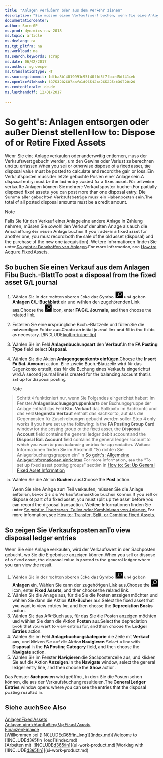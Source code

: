 ```yaml
---
title: "Anlagen veräußern oder aus dem Verkehr ziehen"
description: "Sie müssen einen Verkaufswert buchen, wenn Sie eine Anlage verkaufen oder ausrangieren, die storniert werden sollten."
documentationcenter: 
author: SorenGP
ms.prod: dynamics-nav-2018
ms.topic: article
ms.devlang: na
ms.tgt_pltfrm: na
ms.workload: na
ms.search.keywords: scrap
ms.date: 06/02/2017
ms.author: sgroespe
ms.translationtype: HT
ms.sourcegitcommit: 1dfba8b14019991c95f40ffd5f7fbaed5df414eb
ms.openlocfilehash: 38753282687aafa1d06542ba265225eb30720c20
ms.contentlocale: de-de
ms.lasthandoff: 12/01/2017

---
```

# <a name="how-to-dispose-of-or-retire-fixed-assets"></a><span data-ttu-id="b35bd-103">So geht's: Anlagen entsorgen oder außer Dienst stellen</span><span class="sxs-lookup"><span data-stu-id="b35bd-103">How to: Dispose of or Retire Fixed Assets</span></span>
<span data-ttu-id="b35bd-104">Wenn Sie eine Anlage verkaufen oder anderweitig entfernen, muss der Verkaufswert gebucht werden, um den Gewinn oder Verlust zu berechnen und zu erfassen.</span><span class="sxs-lookup"><span data-stu-id="b35bd-104">When you sell or otherwise dispose of a fixed asset, the disposal value must be posted to calculate and record the gain or loss.</span></span> <span data-ttu-id="b35bd-105">Ein Verkaufsposten muss der letzte gebuchte Posten einer Anlage sein.</span><span class="sxs-lookup"><span data-stu-id="b35bd-105">A disposal entry must be the last entry posted for a fixed asset.</span></span> <span data-ttu-id="b35bd-106">Für teilweise verkaufte Anlagen können Sie mehrere Verkaufsposten buchen.</span><span class="sxs-lookup"><span data-stu-id="b35bd-106">For partially disposed fixed assets, you can post more than one disposal entry.</span></span> <span data-ttu-id="b35bd-107">Die Summe aller gebuchten Verkaufsbeträge muss ein Habenposten sein.</span><span class="sxs-lookup"><span data-stu-id="b35bd-107">The total of all posted disposal amounts must be a credit amount.</span></span>  

> [!NOTE]  
>   <span data-ttu-id="b35bd-108">Falls Sie für den Verkauf einer Anlage eine andere Anlage in Zahlung nehmen, müssen Sie sowohl den Verkauf der alten Anlage als auch die Anschaffung der neuen Anlage buchen.</span><span class="sxs-lookup"><span data-stu-id="b35bd-108">If you trade-in a fixed asset for another one, you must record both the sale of the old asset (disposal) and the purchase of the new one (acquisition).</span></span> <span data-ttu-id="b35bd-109">Weitere Informationen finden Sie unter [So geht's: Beschaffen von Anlagen](fa-how-acquire.md).</span><span class="sxs-lookup"><span data-stu-id="b35bd-109">For more information, see [How to: Acquire Fixed Assets](fa-how-acquire.md).</span></span>  

## <a name="to-post-a-disposal-from-the-fixed-asset-gl-journal"></a><span data-ttu-id="b35bd-110">So buchen Sie einen Verkauf aus dem Anlagen Fibu Buch.-Blatt</span><span class="sxs-lookup"><span data-stu-id="b35bd-110">To post a disposal from the fixed asset G/L journal</span></span>
1. <span data-ttu-id="b35bd-111">Wählen Sie in der rechten oberen Ecke das Symbol ![Nach Seite oder Bericht suchen](media/ui-search/search_small.png "Nach Seite oder Bericht suchen") und geben **Anlagen G/L-Buchblatt** ein und wählen den zugehörenden Link aus.</span><span class="sxs-lookup"><span data-stu-id="b35bd-111">Choose the ![Search for Page or Report](media/ui-search/search_small.png "Search for Page or Report icon") icon, enter **FA G/L Journals**, and then choose the related link.</span></span>  
2. <span data-ttu-id="b35bd-112">Erstellen Sie eine ursprüngliche Buch.-Blattzeile und füllen Sie die notwendigen Felder aus.</span><span class="sxs-lookup"><span data-stu-id="b35bd-112">Create an initial journal line and fill in the fields as necessary.</span></span> [!INCLUDE[tooltip-inline-tip](includes/tooltip-inline-tip_md.md)]  
3. <span data-ttu-id="b35bd-113">Wählen Sie im Feld **Anlagenbuchungsart** den **Verkauf**.</span><span class="sxs-lookup"><span data-stu-id="b35bd-113">In the **FA Posting Type** field, select **Disposal**.</span></span>  
4. <span data-ttu-id="b35bd-114">Wählen Sie die Aktion **Anlagengegenkonto einfügen**.</span><span class="sxs-lookup"><span data-stu-id="b35bd-114">Choose the **Insert FA Bal. Account** action.</span></span> <span data-ttu-id="b35bd-115">Eine zweite Buch.-Blattzeile wird für das Gegenkonto erstellt, das für die Buchung eines Verkaufs eingerichtet wird.</span><span class="sxs-lookup"><span data-stu-id="b35bd-115">A second journal line is created for the balancing account that is set up for disposal posting.</span></span>  

    > [!NOTE]  
>   <span data-ttu-id="b35bd-116">Schritt 4 funktioniert nur, wenn Sie Folgendes eingerichtet haben: Im Fenster **Anlagenbuchungsgruppenkarte** der Buchungsgruppe der Anlage enthält das Feld **Kto. Verkauf** das Sollkonto im Sachkonto und das Feld **Gegenkto Verkauf** enthält das Sachkonto, auf das die Gegenposten für Zuschreibungen gebucht werden sollen.</span><span class="sxs-lookup"><span data-stu-id="b35bd-116">Step 4 only works if you have set up the following: In the **FA Posting Group Card** window for the posting group of the fixed asset, the **Disposal Account** field contains the general ledger debit account and the **Disposal Bal. Account** field contains the general ledger account to which you want to post balancing entries for appreciation.</span></span> <span data-ttu-id="b35bd-117">Weitere Informationen finden Sie im Abschnitt "So richten Sie Anlagenbuchungsgruppen ein" in [So geht's: Allgemeine Anlageninformationen einrichten](fa-how-setup-general.md).</span><span class="sxs-lookup"><span data-stu-id="b35bd-117">For more information, see the "To set up fixed asset posting groups" section in [How to: Set Up General Fixed Asset Information](fa-how-setup-general.md).</span></span>  
5. <span data-ttu-id="b35bd-118">Wählen Sie die Aktion **Buchen** aus.</span><span class="sxs-lookup"><span data-stu-id="b35bd-118">Choose the **Post** action.</span></span>  

    <span data-ttu-id="b35bd-119">Wenn Sie eine Anlage zum Teil verkaufen, müssen Sie die Anlage aufteilen, bevor Sie die Verkaufstransaktion buchen können.</span><span class="sxs-lookup"><span data-stu-id="b35bd-119">If you sell or dispose of part of a fixed asset, you must split up the asset before you can record the disposal transaction.</span></span> <span data-ttu-id="b35bd-120">Weitere Informationen finden Sie unter [So geht's: Übertragen, Teilen oder Kombinieren von Anlagen.](fa-how-trans-split-combine.md).</span><span class="sxs-lookup"><span data-stu-id="b35bd-120">For more information, see [How to: Transfer, Split, or Combine Fixed Assets](fa-how-trans-split-combine.md).</span></span>  

## <a name="to-view-disposal-ledger-entries"></a><span data-ttu-id="b35bd-121">So zeigen Sie Verkaufsposten an</span><span class="sxs-lookup"><span data-stu-id="b35bd-121">To view disposal ledger entries</span></span>
<span data-ttu-id="b35bd-122">Wenn Sie eine Anlage verkaufen, wird der Verkaufswert in den Sachposten gebucht, wo Sie die Ergebnisse anzeigen können.</span><span class="sxs-lookup"><span data-stu-id="b35bd-122">When you sell or dispose of a fixed asset, the disposal value is posted to the general ledger where you can view the result.</span></span>  

1. <span data-ttu-id="b35bd-123">Wählen Sie in der rechten oberen Ecke das Symbol ![Nach Seite oder Bericht suchen](media/ui-search/search_small.png "Nach Seite oder Bericht suchen") und geben **Anlagen** ein. Wählen Sie dann den zugehörigen Link aus.</span><span class="sxs-lookup"><span data-stu-id="b35bd-123">Choose the ![Search for Page or Report](media/ui-search/search_small.png "Search for Page or Report icon") icon, enter **Fixed Assets**, and then choose the related link.</span></span>  
2. <span data-ttu-id="b35bd-124">Wählen Sie die Anlage aus, für die Sie die Posten anzeigen möchten und wählen Sie dann die Aktion **AfA-Bücher** aus.</span><span class="sxs-lookup"><span data-stu-id="b35bd-124">Select the fixed asset that you want to view entries for, and then choose the **Depreciation Books** action.</span></span>  
3. <span data-ttu-id="b35bd-125">Wählen Sie das AfA-Buch aus, für das Sie die Posten anzeigen möchten und wählen Sie dann die Aktion **Posten** aus.</span><span class="sxs-lookup"><span data-stu-id="b35bd-125">Select the depreciation book that you want to view entries for, and then choose the **Ledger Entries** action.</span></span>  
4. <span data-ttu-id="b35bd-126">Wählen Sie im Feld **Anlagebuchungskategorie** die Zeile mit **Verkauf** aus, und klicken Sie auf die Aktion **Navigieren**.</span><span class="sxs-lookup"><span data-stu-id="b35bd-126">Select a line with **Disposal** in the **FA Posting Category** field, and then choose the **Navigate** action.</span></span>  
5. <span data-ttu-id="b35bd-127">Wählen Sie im Fenster **Navigieren** die Sachpostenzeile aus, und klicken Sie auf die Aktion **Anzeigen**.</span><span class="sxs-lookup"><span data-stu-id="b35bd-127">In the **Navigate** window, select the general ledger entry line, and then choose the **Show** action.</span></span>  

<span data-ttu-id="b35bd-128">Das Fenster **Sachposten** wird geöffnet, in dem Sie die Posten sehen können, die aus der Verkaufsbuchung resultieren.</span><span class="sxs-lookup"><span data-stu-id="b35bd-128">The **General Ledger Entries** window opens where you can see the entries that the disposal posting resulted in.</span></span>  

## <a name="see-also"></a><span data-ttu-id="b35bd-129">Siehe auch</span><span class="sxs-lookup"><span data-stu-id="b35bd-129">See Also</span></span>
[<span data-ttu-id="b35bd-130">Anlagen</span><span class="sxs-lookup"><span data-stu-id="b35bd-130">Fixed Assets</span></span>](fa-manage.md)  
[<span data-ttu-id="b35bd-131">Anlagen einrichten</span><span class="sxs-lookup"><span data-stu-id="b35bd-131">Setting Up Fixed Assets</span></span>](fa-setup.md)  
[<span data-ttu-id="b35bd-132">Finanzen</span><span class="sxs-lookup"><span data-stu-id="b35bd-132">Finance</span></span>](finance.md)  
<span data-ttu-id="b35bd-133">[Willkommen bei [!INCLUDE[d365fin_long](includes/d365fin_long_md.md)]](index.md)</span><span class="sxs-lookup"><span data-stu-id="b35bd-133">[Welcome to [!INCLUDE[d365fin_long](includes/d365fin_long_md.md)]](index.md)</span></span>  
<span data-ttu-id="b35bd-134">[Arbeiten mit [!INCLUDE[d365fin](includes/d365fin_md.md)]](ui-work-product.md)</span><span class="sxs-lookup"><span data-stu-id="b35bd-134">[Working with [!INCLUDE[d365fin](includes/d365fin_md.md)]](ui-work-product.md)</span></span>

